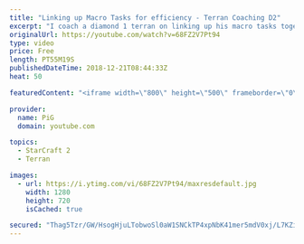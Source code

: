 ```yaml
---
title: "Linking up Macro Tasks for efficiency - Terran Coaching D2"
excerpt: "I coach a diamond 1 terran on linking up his macro tasks together to break his haphazard execution -- Watch live at https://www.twitch.tv/x5_pig"
originalUrl: https://youtube.com/watch?v=68FZ2V7Pt94
type: video
price: Free
length: PT55M19S
publishedDateTime: 2018-12-21T08:44:33Z
heat: 50

featuredContent: "<iframe width=\"800\" height=\"500\" frameborder=\"0\" src=\"https://www.youtube.com/embed/68FZ2V7Pt94\" allow=\"accelerometer; autoplay; encrypted-media; gyroscope; picture-in-picture\" allowfullscreen></iframe>"

provider:
  name: PiG
  domain: youtube.com

topics:
  - StarCraft 2
  - Terran

images:
  - url: https://i.ytimg.com/vi/68FZ2V7Pt94/maxresdefault.jpg
    width: 1280
    height: 720
    isCached: true

secured: "Thag5Tzr/GW/HsogHjuLTobwoSl0aW1SNCkTP4xpNbK41mer5mdV0xj/L7KZieUEvFaRG9Pu/loH8G63RoOiAJcvLDSCfpuOHQue5PcUgdjzSfMeBTTkvPgbe2odGKi4RWOICYWtKuyCUaLtNc1BHGO4buSSHxzcN8P2mjipAlVHZQ4Pl9dHXiMSse2E3umnuMAgd0JeIlUZUkq6D+T+CeJsC1KijxkxJGMGuHXzOmiYBqJz9B2q4eDfKbRzNjvGl3W7ejAvpcWaffm9EV5hMCmQOsl+/CzdM1AwN6SW2GIy7gmBK0aSgtdtOFkXV6Q/40QL4EZYaNWExXQlm4fi1CRUmuDfhYZMszA7qSoLPTzKpVToTHCZ3MhPsnzwtHbjHWGsdkW0IRoe5mZ9xrYC5lU6T9QdJPuORPuutrrWf+E=;mmTlXmauhHFEW2wFfd0UoA=="
---
```


